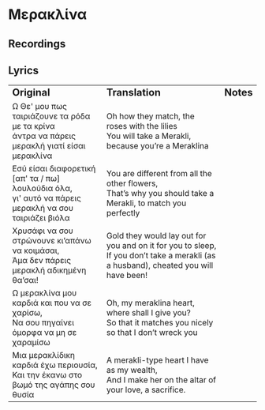 # Μερακλίνα

## Recordings

## Lyrics

<table border="0">
 <tr>
    <td><b style="font-size:20px">Original</b></td>
    <td><b style="font-size:20px">Translation</b></td>
    <td><b style="font-size:20px">Notes</b></td>
 </tr>
 <tr>
    <td>Ω Θε' μου πως ταιριάζουνε τα ρόδα με τα κρίνα<br>άντρα να πάρεις μερακλή γιατί είσαι μερακλίνα</td>
    <td>Oh how they match, the roses with the lilies<br>You will take a Merakli, because you’re a Meraklina</td>
    <td></td>
 </tr>
  <tr>
    <td>Εσύ είσαι διαφορετική [απ' τα / πω] λουλούδια όλα,<br>γι' αυτό να πάρεις μερακλή να σου ταιριάζει βιόλα</td>
    <td>You are different from all the other flowers,<br>That’s why you should take a Merakli, to match you perfectly</td>
    <td></td>
 </tr>
   <tr>
    <td>Χρυσάφι να σου στρώνουνε κι’απάνω να κοιμάσαι,<br>Άμα δεν πάρεις μερακλή αδικημένη θα’σαι!</td>
    <td>Gold they would lay out for you and on it for you to sleep,<br>If you don’t take a merakli (as a husband), cheated you will have been!</td>
    <td></td>
 </tr>
   <tr>
    <td>Ω μερακλίνα μου καρδιά και που να σε χαρίσω,<br>Να σου πηγαίνει όμορφα να μη σε χαραμίσω</td>
    <td>Oh, my meraklina heart, where shall I give you?<br>So that it matches you nicely so that I don’t wreck you</td>
    <td></td>
 </tr>
   <tr>
    <td>Μια μερακλίδικη καρδιά έχω περιουσία,<br>Και την έκανω στο βωμό της αγάπης σου θυσία</td>
    <td>A merakli-type heart I have as my wealth,<br>And I make her on the altar of your love, a sacrifice.</td>
    <td></td>
 </tr>
</table>